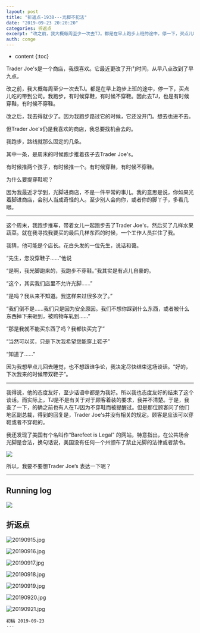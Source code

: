 ```yaml
---
layout: post
title: "折返点-1938---光脚不犯法"
date: "2019-09-23 20:20:20"
categories: 折返点
excerpt: "改之前，我大概每周至少一次去TJ。都是在早上跑步上班的途中，停一下，买点儿吃的带到公司。我跑步，有时候穿鞋，有时候不穿鞋。因此去TJ，也是有时候穿鞋，有时候不穿鞋..."
auth: conge
---
```

* content
{:toc}

Trader Joe's是一个商店，我很喜欢。它最近更改了开门时间，从早八点改到了早九点。

改之前，我大概每周至少一次去TJ。都是在早上跑步上班的途中，停一下，买点儿吃的带到公司。我跑步，有时候穿鞋，有时候不穿鞋。因此去TJ，也是有时候穿鞋，有时候不穿鞋。

改之后，我去得就少了。因为我跑步路过它的时候，它还没开门。想去也进不去。

但Trader Joe's仍是我喜欢的商店，我总要找机会去的。

我跑步，路线就那么固定的几条。

其中一条，是周末的时候跑步推着孩子去Trader Joe's。

有时候推两个孩子，有时候推一个。有时候穿鞋，有时候不穿鞋。

为什么要提穿鞋呢？

因为我最近才学到，光脚进商店，不是一件平常的事儿。我的意思是说，你如果光着脚进商店，会别人当成奇怪的人。至少别人会向你，或者你的脚丫子，多看几眼。

-----

这个周末，我跑步推车，带着女儿一起跑步去了Trader Joe's，然后买了几样水果蔬菜。就在我寻找我要买的最后几样东西的时候，一个工作人员拦住了我。

我猜，他可能是个店长。花白头发的一位先生，说话和蔼。

“先生，您没穿鞋子……”他说

“是啊，我光脚跑来的，我跑步不穿鞋。”我其实是有点儿自豪的。

“这个，其实我们店里不允许光脚……”

“是吗？我从来不知道。我这样来过很多次了。”

“我们倒不是……我们只是因为安全原因。我们不想你踩到什么东西，或者被什么东西掉下来砸到，被购物车轧到……”

“那是我就不能买东西了吗？我都快买完了”

“当然可以买，只是下次我希望您能穿上鞋子”

“知道了……”

因为我想早点儿回去睡觉，也不想跟谁争论，我决定尽快结束这场谈话。“好的，下次我来的时候带双鞋子”。

-----

我得说，他的态度友好，至少话语中都是为我好。所以我也态度友好的结束了这个谈话。而实际上，TJ是不是有关于对于顾客着装的要求，我并不清楚。于是，我查了一下，的确之前也有人在TJ因为不穿鞋而被提醒过。但是那位顾客问了他们地区副总裁，得到的回复是，Trader Joe's并没有相关的规定。顾客是应该可以穿鞋或者不穿鞋的。

我还发现了美国有个名叫作“Barefeet is Legal" 的网站，特意指出，在公共场合光脚是合法，换句话说，美国没有任何一个州颁布了禁止光脚的法律或者禁令。

![](/assets/images/折返点/118382-74bf6688f5214d4c.png)

所以，我要不要想Trader Joe‘s 表达一下呢？

--------------------



## Running log

![](/assets/images/折返点/118382-f5d78ae29b4e4d26.png)

## 折返点

![20190915.jpg](/assets/images/折返点/118382-3907c9eac5b925a5.jpg)

![20190916.jpg](/assets/images/折返点/118382-40409f5a513af573.jpg)

![20190917.jpg](/assets/images/折返点/118382-6f13d1d9f1d109b4.jpg)

![20190918.jpg](/assets/images/折返点/118382-d2dc3fc2e215a7bf.jpg)

![20190919.jpg](/assets/images/折返点/118382-b86f2aa2495366f6.jpg)

![20190920.jpg](/assets/images/折返点/118382-759977d2b47c15a3.jpg)

![20190921.jpg](/assets/images/折返点/118382-e0d3cb6f98290f08.jpg)



```
初稿 2019-09-23
···
